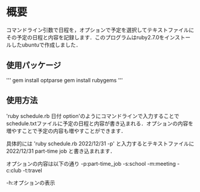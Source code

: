 # 概要
コマンドライン引数で日程を，オプションで予定を選択してテキストファイルにその予定の日程と内容を記録します．このプログラムはruby2.7.0をインストールしたubuntuで作成しました．

## 使用パッケージ
'''
gem install optparse
gem install rubygems
'''

## 使用方法
'ruby schedule.rb 日付 option'のようにコマンドラインで入力することでschedule.txtファイルに予定の日程と内容が書き込まれる．オプションの内容を増やすことで予定の内容も増やすことができます．

具体的には
'ruby schedule.rb 2022/12/31 -p'
と入力するとテキストファイルに
2022/12/31 part-time job
と書き込まれます．

オプションの内容は以下の通り
-p:part-time_job
-s:school
-m:meeting
-c:club
-t:travel

-h:オプションの表示